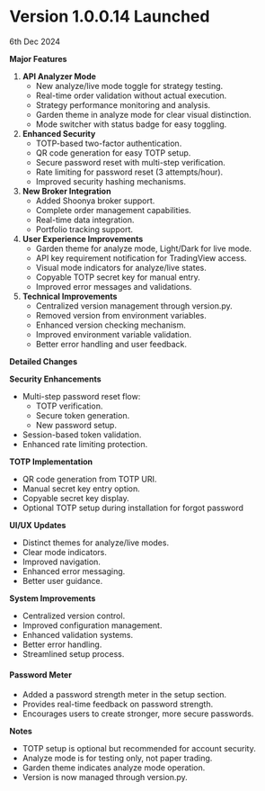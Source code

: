 # Version 1.0.0.14 Launched

6th Dec 2024

**Major Features**

1. **API Analyzer Mode**
   * New analyze/live mode toggle for strategy testing.
   * Real-time order validation without actual execution.
   * Strategy performance monitoring and analysis.
   * Garden theme in analyze mode for clear visual distinction.
   * Mode switcher with status badge for easy toggling.
2. **Enhanced Security**
   * TOTP-based two-factor authentication.
   * QR code generation for easy TOTP setup.
   * Secure password reset with multi-step verification.
   * Rate limiting for password reset (3 attempts/hour).
   * Improved security hashing mechanisms.
3. **New Broker Integration**
   * Added Shoonya broker support.
   * Complete order management capabilities.
   * Real-time data integration.
   * Portfolio tracking support.
4. **User Experience Improvements**
   * Garden theme for analyze mode, Light/Dark for live mode.
   * API key requirement notification for TradingView access.
   * Visual mode indicators for analyze/live states.
   * Copyable TOTP secret key for manual entry.
   * Improved error messages and validations.
5. **Technical Improvements**
   * Centralized version management through version.py.
   * Removed version from environment variables.
   * Enhanced version checking mechanism.
   * Improved environment variable validation.
   * Better error handling and user feedback.

**Detailed Changes**

**Security Enhancements**

* Multi-step password reset flow:
  * TOTP verification.
  * Secure token generation.
  * New password setup.
* Session-based token validation.
* Enhanced rate limiting protection.

**TOTP Implementation**

* QR code generation from TOTP URI.
* Manual secret key entry option.
* Copyable secret key display.
* Optional TOTP setup during installation for forgot password

**UI/UX Updates**

* Distinct themes for analyze/live modes.
* Clear mode indicators.
* Improved navigation.
* Enhanced error messaging.
* Better user guidance.

**System Improvements**

* Centralized version control.
* Improved configuration management.
* Enhanced validation systems.
* Better error handling.
* Streamlined setup process.

#### Password Meter

* Added a password strength meter in the setup section.
* Provides real-time feedback on password strength.
* Encourages users to create stronger, more secure passwords.

**Notes**

* TOTP setup is optional but recommended for account security.
* Analyze mode is for testing only, not paper trading.
* Garden theme indicates analyze mode operation.
* Version is now managed through version.py.
